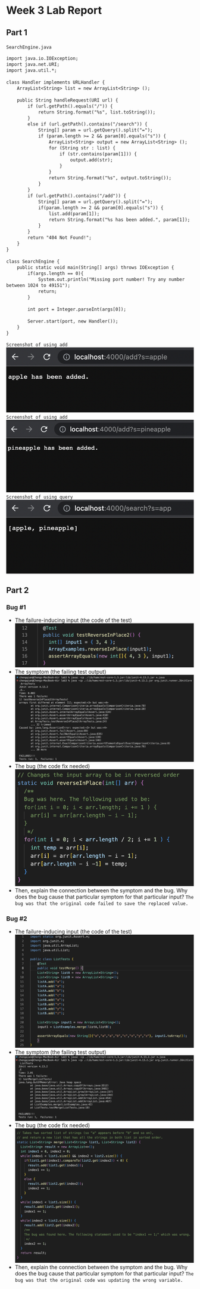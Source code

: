 # Week 3 Lab Report
## Part 1
`SearchEngine.java`
```
import java.io.IOException;
import java.net.URI;
import java.util.*;

class Handler implements URLHandler {
    ArrayList<String> list = new ArrayList<String> ();

    public String handleRequest(URI url) {
        if (url.getPath().equals("/")) {
            return String.format("%s", list.toString());
        }
        else if (url.getPath().contains("/search")) {
            String[] param = url.getQuery().split("=");
            if (param.length >= 2 && param[0].equals("s")) {
                ArrayList<String> output = new ArrayList<String> ();
                for (String str : list) {
                    if (str.contains(param[1])) {
                        output.add(str);
                    }
                }
                return String.format("%s", output.toString());
            }
        }
        if (url.getPath().contains("/add")) {
            String[] param = url.getQuery().split("=");
            if(param.length >= 2 && param[0].equals("s")) {
                list.add(param[1]);
                return String.format("%s has been added.", param[1]);
            }
        }
        return "404 Not Found!";
    }
}

class SearchEngine {
    public static void main(String[] args) throws IOException {
        if(args.length == 0){
            System.out.println("Missing port number! Try any number between 1024 to 49151");
            return;
        }

        int port = Integer.parseInt(args[0]);

        Server.start(port, new Handler());
    }
}
```
`Screenshot of using add`
![Image](week3-lab-report-screenshots/sc9.png)
`Screenshot of using add`
![Image](week3-lab-report-screenshots/sc8.png)
`Screenshot of using query`
![Image](week3-lab-report-screenshots/sc7.png)


## Part 2
### Bug #1
* The failure-inducing input (the code of the test)
![Image](week3-lab-report-screenshots/sc1.png)
* The symptom (the failing test output)
![Image](week3-lab-report-screenshots/sc2.png)
* The bug (the code fix needed)
![Image](week3-lab-report-screenshots/sc6.png)
* Then, explain the connection between the symptom and the bug. Why does the bug cause that particular symptom for that particular input?
`The bug was that the original code failed to save the replaced value.`

### Bug #2
* The failure-inducing input (the code of the test)
![Image](week3-lab-report-screenshots/sc4.png)
* The symptom (the failing test output)
![Image](week3-lab-report-screenshots/sc3.png)
* The bug (the code fix needed)
![Image](week3-lab-report-screenshots/sc5.png)
* Then, explain the connection between the symptom and the bug. Why does the bug cause that particular symptom for that particular input?
`The bug was that the original code was updating the wrong variable.`